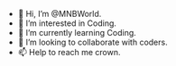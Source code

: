 - 👋 Hi, I’m @MNBWorld.
- 👀 I’m interested in Coding.
- 🌱 I’m currently learning Coding.
- 💞️ I’m looking to collaborate with coders.
- 📫 Help to reach me crown.

<!---
MNBWorld/MNBWorld is a ✨ special ✨ repository because its `README.md` (this file) appears on your GitHub profile.
You can click the Preview link to take a look at your changes.
--->
